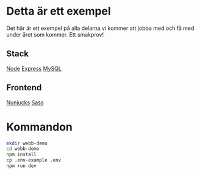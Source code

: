 # Detta är ett exempel

Det här är ett exempel på alla delarna vi kommer att jobba med och få med under året som kommer.
Ett smakprov!

## Stack

[Node](https://nodejs.org/en/)
[Express](https://expressjs.com/)
[MySQL](https://www.mysql.com/)

## Frontend

[Nunjucks](https://mozilla.github.io/nunjucks/)
[Sass](https://sass-lang.com/)

# Kommandon

```bash
mkdir webb-demo
cd webb-demo
npm install
cp .env-example .env
npm run dev
```

